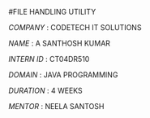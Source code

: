 #FILE HANDLING UTILITY

*COMPANY* : CODETECH IT SOLUTIONS

*NAME* : A SANTHOSH KUMAR

*INTERN ID* : CT04DR510

*DOMAIN* : JAVA PROGRAMMING

*DURATION* : 4 WEEKS

*MENTOR* : NEELA SANTOSH
